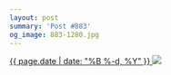 ```yaml
---
layout: post
summary: 'Post #883'
og_image: 883-1280.jpg
---
```


<p>
 <time>
  <a href="/883">
   {{ page.date | date: "%B %-d, %Y" }}
  </a>
 </time>
 <a href="/883">
  <img data-taken="7/8/2019" sizes="(min-width: 700px) 50vw, calc(100vw - 2rem)" src="{{ site.assets_url }}/883-640.jpg" srcset="{{ site.assets_url }}/883-320.jpg 320w, {{ site.assets_url }}/883-640.jpg 640w, {{ site.assets_url }}/883-960.jpg 960w, {{ site.assets_url }}/883-1280.jpg 1280w"/>
 </a>
</p>
